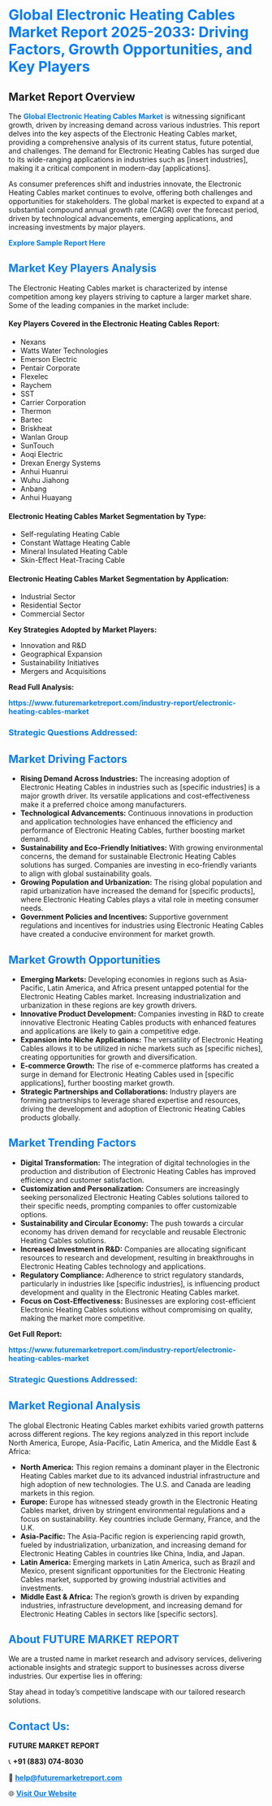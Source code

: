 <h1 style="color: #007BFF;">Global Electronic Heating Cables Market Report 2025-2033: Driving Factors, Growth Opportunities, and Key Players</h1>

<section id="overview">
<h2>Market Report Overview</h2>
<p>The <a href="https://www.futuremarketreport.com/industry-report/electronic-heating-cables-market" style="color: #007BFF; text-decoration: none;"><strong>Global Electronic Heating Cables Market</strong></a> is witnessing significant growth, driven by increasing demand across various industries. This report delves into the key aspects of the Electronic Heating Cables market, providing a comprehensive analysis of its current status, future potential, and challenges. The demand for Electronic Heating Cables has surged due to its wide-ranging applications in industries such as [insert industries], making it a critical component in modern-day [applications].</p>
<p>As consumer preferences shift and industries innovate, the Electronic Heating Cables market continues to evolve, offering both challenges and opportunities for stakeholders. The global market is expected to expand at a substantial compound annual growth rate (CAGR) over the forecast period, driven by technological advancements, emerging applications, and increasing investments by major players.</p>
</section>

<section id="overview">
<p><a href="https://www.futuremarketreport.com/request-sample/reportId=90946" style="color: #007BFF; text-decoration: none;"><strong>Explore Sample Report Here</strong></a></p>
</section>

<section id="key-players">
<h2 style="color: #007BFF;">Market Key Players Analysis</h2>
<p>The Electronic Heating Cables market is characterized by intense competition among key players striving to capture a larger market share. Some of the leading companies in the market include:</p>
<h4>Key Players Covered in the Electronic Heating Cables Report:</h4>
<ul><li>Nexans</li><li>Watts Water Technologies</li><li>Emerson Electric</li><li>Pentair Corporate</li><li>Flexelec</li><li>Raychem</li><li>SST</li><li>Carrier Corporation</li><li>Thermon</li><li>Bartec</li><li>Briskheat</li><li>Wanlan Group</li><li>SunTouch</li><li>Aoqi Electric</li><li>Drexan Energy Systems</li><li>Anhui Huanrui</li><li>Wuhu Jiahong</li><li>Anbang</li><li>Anhui Huayang</li></ul>
<h4>Electronic Heating Cables Market Segmentation by Type:</h4>
<ul><li>Self-regulating Heating Cable</li><li>Constant Wattage Heating Cable</li><li>Mineral Insulated Heating Cable</li><li>Skin-Effect Heat-Tracing Cable</li></ul>

<h4>Electronic Heating Cables Market Segmentation by Application:</h4>
<ul><li>Industrial Sector</li><li>Residential Sector</li><li>Commercial Sector</li></ul>
<p><strong>Key Strategies Adopted by Market Players:</strong></p>
<ul>
<li>Innovation and R&D</li>
<li>Geographical Expansion</li>
<li>Sustainability Initiatives</li>
<li>Mergers and Acquisitions</li>
</ul>
</section>

<section>
<p><strong>Read Full Analysis: </strong></p><a href="https://www.futuremarketreport.com/industry-report/electronic-heating-cables-market" style="color: #007BFF; text-decoration: none;"><strong>https://www.futuremarketreport.com/industry-report/electronic-heating-cables-market</strong></a>
<h3 style="color: #007BFF;">Strategic Questions Addressed:</h3>
</section>

<section id="driving-factors">
<h2 style="color: #007BFF;">Market Driving Factors</h2>
<ul>
<li><strong>Rising Demand Across Industries:</strong> The increasing adoption of Electronic Heating Cables in industries such as [specific industries] is a major growth driver. Its versatile applications and cost-effectiveness make it a preferred choice among manufacturers.</li>
<li><strong>Technological Advancements:</strong> Continuous innovations in production and application technologies have enhanced the efficiency and performance of Electronic Heating Cables, further boosting market demand.</li>
<li><strong>Sustainability and Eco-Friendly Initiatives:</strong> With growing environmental concerns, the demand for sustainable Electronic Heating Cables solutions has surged. Companies are investing in eco-friendly variants to align with global sustainability goals.</li>
<li><strong>Growing Population and Urbanization:</strong> The rising global population and rapid urbanization have increased the demand for [specific products], where Electronic Heating Cables plays a vital role in meeting consumer needs.</li>
<li><strong>Government Policies and Incentives:</strong> Supportive government regulations and incentives for industries using Electronic Heating Cables have created a conducive environment for market growth.</li>
</ul>
</section>

<section id="growth-opportunities">
<h2 style="color: #007BFF;">Market Growth Opportunities</h2>
<ul>
<li><strong>Emerging Markets:</strong> Developing economies in regions such as Asia-Pacific, Latin America, and Africa present untapped potential for the Electronic Heating Cables market. Increasing industrialization and urbanization in these regions are key growth drivers.</li>
<li><strong>Innovative Product Development:</strong> Companies investing in R&D to create innovative Electronic Heating Cables products with enhanced features and applications are likely to gain a competitive edge.</li>
<li><strong>Expansion into Niche Applications:</strong> The versatility of Electronic Heating Cables allows it to be utilized in niche markets such as [specific niches], creating opportunities for growth and diversification.</li>
<li><strong>E-commerce Growth:</strong> The rise of e-commerce platforms has created a surge in demand for Electronic Heating Cables used in [specific applications], further boosting market growth.</li>
<li><strong>Strategic Partnerships and Collaborations:</strong> Industry players are forming partnerships to leverage shared expertise and resources, driving the development and adoption of Electronic Heating Cables products globally.</li>
</ul>
</section>

<section id="trending-factors">
<h2 style="color: #007BFF;">Market Trending Factors</h2>
<ul>
<li><strong>Digital Transformation:</strong> The integration of digital technologies in the production and distribution of Electronic Heating Cables has improved efficiency and customer satisfaction.</li>
<li><strong>Customization and Personalization:</strong> Consumers are increasingly seeking personalized Electronic Heating Cables solutions tailored to their specific needs, prompting companies to offer customizable options.</li>
<li><strong>Sustainability and Circular Economy:</strong> The push towards a circular economy has driven demand for recyclable and reusable Electronic Heating Cables solutions.</li>
<li><strong>Increased Investment in R&D:</strong> Companies are allocating significant resources to research and development, resulting in breakthroughs in Electronic Heating Cables technology and applications.</li>
<li><strong>Regulatory Compliance:</strong> Adherence to strict regulatory standards, particularly in industries like [specific industries], is influencing product development and quality in the Electronic Heating Cables market.</li>
<li><strong>Focus on Cost-Effectiveness:</strong> Businesses are exploring cost-efficient Electronic Heating Cables solutions without compromising on quality, making the market more competitive.</li>
</ul>
</section>

<section>
<p><strong>Get Full Report: </strong></p><a href="https://www.futuremarketreport.com/industry-report/electronic-heating-cables-market" style="color: #007BFF; text-decoration: none;"><strong>https://www.futuremarketreport.com/industry-report/electronic-heating-cables-market</strong></a>
<h3 style="color: #007BFF;">Strategic Questions Addressed:</h3>
</section>


<section id="regional-analysis">
<h2 style="color: #007BFF;">Market Regional Analysis</h2>
<p>The global Electronic Heating Cables market exhibits varied growth patterns across different regions. The key regions analyzed in this report include North America, Europe, Asia-Pacific, Latin America, and the Middle East & Africa:</p>
<ul>
<li><strong>North America:</strong> This region remains a dominant player in the Electronic Heating Cables market due to its advanced industrial infrastructure and high adoption of new technologies. The U.S. and Canada are leading markets in this region.</li>
<li><strong>Europe:</strong> Europe has witnessed steady growth in the Electronic Heating Cables market, driven by stringent environmental regulations and a focus on sustainability. Key countries include Germany, France, and the U.K.</li>
<li><strong>Asia-Pacific:</strong> The Asia-Pacific region is experiencing rapid growth, fueled by industrialization, urbanization, and increasing demand for Electronic Heating Cables in countries like China, India, and Japan.</li>
<li><strong>Latin America:</strong> Emerging markets in Latin America, such as Brazil and Mexico, present significant opportunities for the Electronic Heating Cables market, supported by growing industrial activities and investments.</li>
<li><strong>Middle East & Africa:</strong> The region’s growth is driven by expanding industries, infrastructure development, and increasing demand for Electronic Heating Cables in sectors like [specific sectors].</li>
</ul>
</section>

<footer>
<h2 style="color: #007BFF;">About FUTURE MARKET REPORT</h2>
<p>We are a trusted name in market research and advisory services, delivering actionable insights and strategic support to businesses across diverse industries. Our expertise lies in offering:</p>

<p>Stay ahead in today’s competitive landscape with our tailored research solutions.</p>

<h2 style="color: #007BFF;">Contact Us:</h2>
<p><strong>FUTURE MARKET REPORT</strong></p>
<p>📞 <strong>+91 (883) 074-8030</strong></p>
<p>📧 <strong><a href="mailto:help@futuremarketreport.com" style="color: #007BFF;">help@futuremarketreport.com</a></strong></p>
<p>🌐 <strong><a href="https://www.futuremarketreport.com/" style="color: #007BFF;">Visit Our Website</a></strong></p>
</footer>